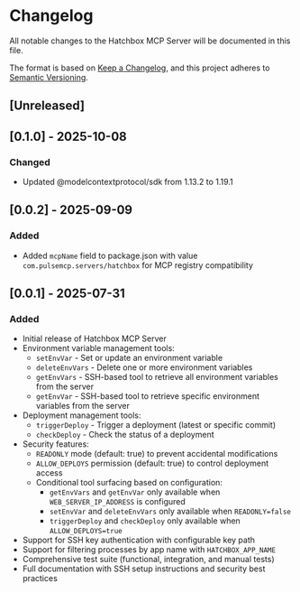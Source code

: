 # Changelog

All notable changes to the Hatchbox MCP Server will be documented in this file.

The format is based on [Keep a Changelog](https://keepachangelog.com/en/1.1.0/),
and this project adheres to [Semantic Versioning](https://semver.org/spec/v2.0.0.html).

## [Unreleased]

## [0.1.0] - 2025-10-08

### Changed

- Updated @modelcontextprotocol/sdk from 1.13.2 to 1.19.1

## [0.0.2] - 2025-09-09

### Added

- Added `mcpName` field to package.json with value `com.pulsemcp.servers/hatchbox` for MCP registry compatibility

## [0.0.1] - 2025-07-31

### Added

- Initial release of Hatchbox MCP Server
- Environment variable management tools:
  - `setEnvVar` - Set or update an environment variable
  - `deleteEnvVars` - Delete one or more environment variables
  - `getEnvVars` - SSH-based tool to retrieve all environment variables from the server
  - `getEnvVar` - SSH-based tool to retrieve specific environment variables from the server
- Deployment management tools:
  - `triggerDeploy` - Trigger a deployment (latest or specific commit)
  - `checkDeploy` - Check the status of a deployment
- Security features:
  - `READONLY` mode (default: true) to prevent accidental modifications
  - `ALLOW_DEPLOYS` permission (default: true) to control deployment access
  - Conditional tool surfacing based on configuration:
    - `getEnvVars` and `getEnvVar` only available when `WEB_SERVER_IP_ADDRESS` is configured
    - `setEnvVar` and `deleteEnvVars` only available when `READONLY=false`
    - `triggerDeploy` and `checkDeploy` only available when `ALLOW_DEPLOYS=true`
- Support for SSH key authentication with configurable key path
- Support for filtering processes by app name with `HATCHBOX_APP_NAME`
- Comprehensive test suite (functional, integration, and manual tests)
- Full documentation with SSH setup instructions and security best practices
